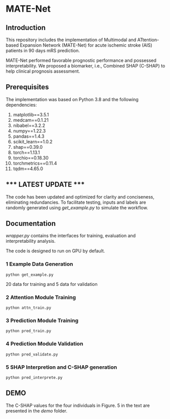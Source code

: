 # MATE-Net

## Introduction
This repository includes the implementation of Multimodal and ATtention-based Expansion Network (MATE-Net) for acute ischemic stroke (AIS) patients in 90 days mRS prediction. 

MATE-Net performed favorable prognostic performance and possessed interpretability. We proposed a biomarker, i.e.,  Combined SHAP (C-SHAP) to help clinical prognosis assessment. 

## Prerequisites
The implementation was based on Python 3.8 and the following dependencies: 
1. matplotlib==3.5.1 
2. medcam==0.1.21 
3. nibabel==3.2.2 
4. numpy==1.22.3 
5. pandas==1.4.3 
6. scikit_learn==1.0.2 
7. shap==0.39.0 
8. torch==1.13.1 
9. torchio==0.18.30 
10. torchmetrics==0.11.4 
11. tqdm==4.65.0 

## *** LATEST UPDATE ***
The code has been updated and optimized for clarity and conciseness, eliminating redundancies. To facilitate testing, inputs and labels are randomly generated using *get_example.py* to simulate the workflow.

## Documentation
*wrapper.py* contains the interfaces for training, evaluation and interpretability analysis. 

The code is designed to run on GPU by default.

### 1 Example Data Generation
```
python get_example.py
```

20 data for training and 5 data for validation

### 2 Attention Module Training
```
python attn_train.py
```

### 3 Prediction Module Training
```
python pred_train.py
```

### 4 Prediction Module Validation
```
python pred_validate.py
```

### 5 SHAP Interpretion and C-SHAP generation
```
python pred_interprete.py
```


## DEMO
The C-SHAP values for the four individuals in Figure. 5 in the text are presented in the *demo* folder.

